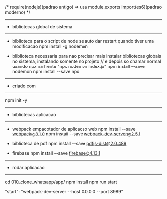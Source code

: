/*
require(nodejs)(padrao antigo) => usa module.exports
import(es6)(padrao moderno)
*/

--- ---------------------------------------------------
- bibliotecas global de sistema
--- ---------------------------------------------------
- biblioteca para o script de node se auto dar restart quando tiver uma modificacao
 npm install -g nodemon 
 
 - bliblioteca necessaria para nao precisar mais instalar bibliotecas globais no sistema, instalando somente no projeto
// e depois so chamar normal usando npx na frente "npx nodemon index.js"
  npm install --save nodemon 
  npm install --save npx

     
--- ---------------------------------------------------
- criado com
--- ---------------------------------------------------
npm init -y


--- ---------------------------------------------------
- bibliotecas aplicacao
--- ---------------------------------------------------

- webpack empacotador de aplicacao web
npm install --save webpack@3.1.0
npm install --save webpack-dev-server@2.5.1

- biblioteca de pdf
npm install --save pdfjs-dist@2.0.489


- firebase
npm install --save firebase@4.13.1







--- ---------------------------------------------------
- rodar aplicacao
--- ---------------------------------------------------
cd 010_clone_whatsapp/app/
npm install
npm run start



 "start": "webpack-dev-server --host 0.0.0.0 --port 8989"